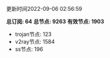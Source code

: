 更新时间2022-09-06 02:56:59

**总订阅: 64**
**总节点: 9263**
**有效节点: 1903**
- trojan节点: 123
- v2ray节点: 1584
- ss节点: 196
